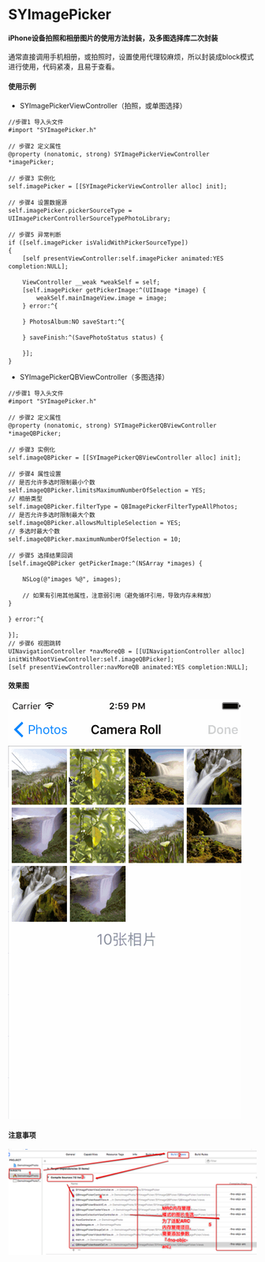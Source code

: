 # SYImagePicker

#### iPhone设备拍照和相册图片的使用方法封装，及多图选择库二次封装
通常直接调用手机相册，或拍照时，设置使用代理较麻烦，所以封装成block模式进行使用，代码紧凑，且易于查看。

#### 使用示例
 * SYImagePickerViewController（拍照，或单图选择）
 
````
//步骤1 导入头文件
#import "SYImagePicker.h"

// 步骤2 定义属性
@property (nonatomic, strong) SYImagePickerViewController *imagePicker;

// 步骤3 实例化
self.imagePicker = [[SYImagePickerViewController alloc] init];

// 步骤4 设置数据源
self.imagePicker.pickerSourceType = UIImagePickerControllerSourceTypePhotoLibrary;

// 步骤5 异常判断
if ([self.imagePicker isValidWithPickerSourceType])
{
    [self presentViewController:self.imagePicker animated:YES completion:NULL];

    ViewController __weak *weakSelf = self;
    [self.imagePicker getPickerImage:^(UIImage *image) {
        weakSelf.mainImageView.image = image;
    } error:^{

    } PhotosAlbum:NO saveStart:^{

    } saveFinish:^(SavePhotoStatus status) {

    }];
}
````

 * SYImagePickerQBViewController（多图选择）
 
````
//步骤1 导入头文件
#import "SYImagePicker.h"

// 步骤2 定义属性
@property (nonatomic, strong) SYImagePickerQBViewController *imageQBPicker;

// 步骤3 实例化
self.imageQBPicker = [[SYImagePickerQBViewController alloc] init];

// 步骤4 属性设置
// 是否允许多选时限制最小个数
self.imageQBPicker.limitsMaximumNumberOfSelection = YES;
// 相册类型
self.imageQBPicker.filterType = QBImagePickerFilterTypeAllPhotos;
// 是否允许多选时限制最大个数
self.imageQBPicker.allowsMultipleSelection = YES;
// 多选时最大个数
self.imageQBPicker.maximumNumberOfSelection = 10;

// 步骤5 选择结果回调
[self.imageQBPicker getPickerImage:^(NSArray *images) {

    NSLog(@"images %@", images);

    // 如果有引用其他属性，注意弱引用（避免循环引用，导致内存未释放）
}

} error:^{

}];
// 步骤6 视图跳转
UINavigationController *navMoreQB = [[UINavigationController alloc] initWithRootViewController:self.imageQBPicker];
[self presentViewController:navMoreQB animated:YES completion:NULL];
````

#### 效果图

![ImagePickerVC](./ImagePickerVC.gif)

#### 注意事项

![imagepicker.png](./imagepicker.png)


 
